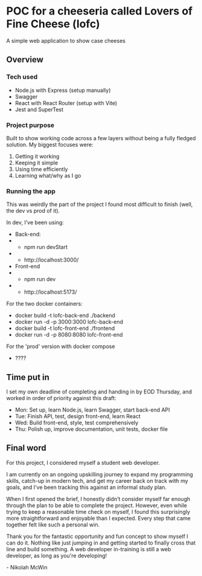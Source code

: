 # POC for a cheeseria called Lovers of Fine Cheese (lofc)

A simple web application to show case cheeses

## Overview

### Tech used

- Node.js with Express (setup manually)
- Swagger
- React with React Router (setup with Vite)
- Jest and SuperTest

### Project purpose

Built to show working code across a few layers without being a fully fledged solution. My biggest focuses were:

1. Getting it working
2. Keeping it simple
3. Using time efficiently
4. Learning what/why as I go

### Running the app

This was weirdly the part of the project I found most difficult to finish (well, the dev vs prod of it).

In dev, I've been using:

- Back-end:
- - npm run devStart
- - http://localhost:3000/
- Front-end
- - npm run dev
- - http://localhost:5173/

For the two docker containers:

- docker build -t lofc-back-end ./backend
- docker run -d -p 3000:3000 lofc-back-end
- docker build -t lofc-front-end ./frontend
- docker run -d -p 8080:8080 lofc-front-end

For the 'prod' version with docker compose

- ????

## Time put in

I set my own deadline of completing and handing in by EOD Thursday, and worked in order of priority against this draft:

- Mon: Set up, learn Node.js, learn Swagger, start back-end API
- Tue: Finish API, test, design front-end, learn React
- Wed: Build front-end, style, test comprehensively
- Thu: Polish up, improve documentation, unit tests, docker file

## Final word

For this project, I considered myself a student web developer.

I am currently on an ongoing upskilling journey to expand my programming skills, catch-up in modern tech, and get my career back on track with my goals, and I've been tracking this against an informal study plan.

When I first opened the brief, I honestly didn't consider myself far enough through the plan to be able to complete the project. However, even while trying to keep a reasonable time check on myself, I found this surprisingly more straightforward and enjoyable than I expected. Every step that came together felt like such a personal win.

Thank you for the fantastic opportunity and fun concept to show myself I can do it. Nothing like just jumping in and getting started to finally cross that line and build something. A web developer in-training is still a web developer, as long as you're developing!

\- Nikolah McWin
